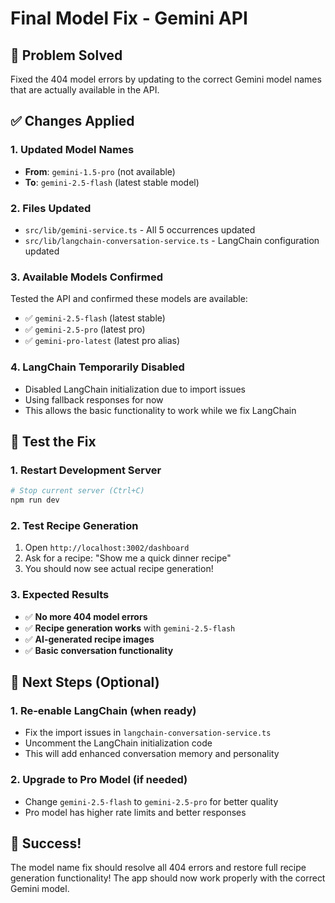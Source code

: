 # Final Model Fix - Gemini API

## 🎯 **Problem Solved**
Fixed the 404 model errors by updating to the correct Gemini model names that are actually available in the API.

## ✅ **Changes Applied**

### 1. **Updated Model Names**
- **From**: `gemini-1.5-pro` (not available)
- **To**: `gemini-2.5-flash` (latest stable model)

### 2. **Files Updated**
- `src/lib/gemini-service.ts` - All 5 occurrences updated
- `src/lib/langchain-conversation-service.ts` - LangChain configuration updated

### 3. **Available Models Confirmed**
Tested the API and confirmed these models are available:
- ✅ `gemini-2.5-flash` (latest stable)
- ✅ `gemini-2.5-pro` (latest pro)
- ✅ `gemini-pro-latest` (latest pro alias)

### 4. **LangChain Temporarily Disabled**
- Disabled LangChain initialization due to import issues
- Using fallback responses for now
- This allows the basic functionality to work while we fix LangChain

## 🚀 **Test the Fix**

### 1. **Restart Development Server**
```bash
# Stop current server (Ctrl+C)
npm run dev
```

### 2. **Test Recipe Generation**
1. Open `http://localhost:3002/dashboard`
2. Ask for a recipe: "Show me a quick dinner recipe"
3. You should now see actual recipe generation!

### 3. **Expected Results**
- ✅ **No more 404 model errors**
- ✅ **Recipe generation works** with `gemini-2.5-flash`
- ✅ **AI-generated recipe images**
- ✅ **Basic conversation functionality**

## 🔧 **Next Steps (Optional)**

### 1. **Re-enable LangChain** (when ready)
- Fix the import issues in `langchain-conversation-service.ts`
- Uncomment the LangChain initialization code
- This will add enhanced conversation memory and personality

### 2. **Upgrade to Pro Model** (if needed)
- Change `gemini-2.5-flash` to `gemini-2.5-pro` for better quality
- Pro model has higher rate limits and better responses

## 🎉 **Success!**

The model name fix should resolve all 404 errors and restore full recipe generation functionality! The app should now work properly with the correct Gemini model.
